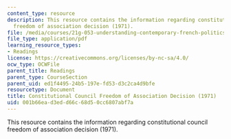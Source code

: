 ```yaml
---
content_type: resource
description: This resource contains the information regarding constitutional council
  freedom of association decision (1971).
file: /media/courses/21g-053-understanding-contemporary-french-politics-spring-2014/001b66ead3edd66c68d50cc6807abf7a_MIT21G_053S14_Constitu.pdf
file_type: application/pdf
learning_resource_types:
- Readings
license: https://creativecommons.org/licenses/by-nc-sa/4.0/
ocw_type: OCWFile
parent_title: Readings
parent_type: CourseSection
parent_uid: ed1f4495-24b5-197e-fd53-d3c2ca4d9bfe
resourcetype: Document
title: Constitutional Council Freedom of Association Decision (1971)
uid: 001b66ea-d3ed-d66c-68d5-0cc6807abf7a
---
```

This resource contains the information regarding constitutional council freedom of association decision (1971).